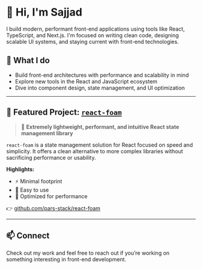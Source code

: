 # 👋 Hi, I'm Sajjad

I build modern, performant front-end applications using tools like React, TypeScript, and Next.js. I'm focused on writing clean code, designing scalable UI systems, and staying current with front-end technologies.

## 🚀 What I do

* Build front-end architectures with performance and scalability in mind
* Explore new tools in the React and JavaScript ecosystem
* Dive into component design, state management, and UI optimization

---

## 🧪 Featured Project: [`react-foam`](https://github.com/pars-stack/react-foam)

> 🫧 **Extremely lightweight, performant, and intuitive React state management library**

`react-foam` is a state management solution for React focused on speed and simplicity.
It offers a clean alternative to more complex libraries without sacrificing performance or usability.

**Highlights:**

* ⚡️ Minimal footprint
* 🧠 Easy to use
* 🚀 Optimized for performance

👉 [github.com/pars-stack/react-foam](https://github.com/pars-stack/react-foam)

---

## 📫 Connect

Check out my work and feel free to reach out if you’re working on something interesting in front-end development.
